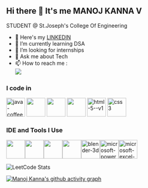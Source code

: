 ## Hi there 👋 It's me MANOJ KANNA V
STUDENT @ St.Joseph's College Of Engineering

- 🔭 Here's my [LINKEDIN](linkedin.com/in/manojkanna2004-v)                                                 
- 🌱 I’m currently learning DSA
- 👯 I’m looking for internships
- 💬 Ask me about Tech
- 📫 How to reach me :
<br /> [<img src="https://img.shields.io/badge/LinkedIn-0077B5?style=for-the-badge&logo=linkedin&logoColor=white" />](linkedin.com/in/manojkanna2004-v) 

### I code in
<img width="50" height="50" src="https://img.icons8.com/color/48/java-coffee-cup-logo--v1.png" alt="java-coffee-cup-logo--v1"/> <img height="50" width="50" src="https://img.icons8.com/color/48/000000/c-programming.png" /> <img height="50" width="50" src="https://img.icons8.com/color/48/000000/c-plus-plus-logo.png" /> <img height="50" width="50" src="https://img.icons8.com/color/48/000000/python.png" /> <img height="50" width="50" src="https://img.icons8.com/color/48/html-5--v1.png" alt="html-5--v1"/> <img height="50" width="50" src="https://img.icons8.com/color/48/css3.png" alt="css3"/>

### IDE and Tools I Use
<img height="50" width="50" src="https://img.icons8.com/color/48/000000/visual-studio-code-2019.png"/><img height="50" width="50" src="https://img.icons8.com/color/50/000000/git.png"/><img height="50" width="50" src="https://img.icons8.com/officel/480/null/java-eclipse.png"/><img height="50" width="50" src="https://img.icons8.com/color/480/null/notion--v1.png"/><img height="50" width="50" src="https://img.icons8.com/color/50/blender-3d.png" alt="blender-3d"/><img height="50" width="50" src="https://img.icons8.com/officel/80/microsoft-powerpoint-2019.png" alt="microsoft-powerpoint-2019"/><img height="50" width="50" src="https://img.icons8.com/color/48/microsoft-excel-2019--v1.png" alt="microsoft-excel-2019--v1"/>

![LeetCode Stats](https://leetcard.jacoblin.cool/kannamanoj777?theme=dark&font=Azeret%20Mono&ext=heatmap)


[![Manoj Kanna's github activity graph](https://github-readme-activity-graph.vercel.app/graph?username=Manojkanna2004&bg_color=000000&color=fffaff&line=04ff00&point=ffffff&area=true&hide_border=true)](https://github.com/ashutosh00710/github-readme-activity-graph)
